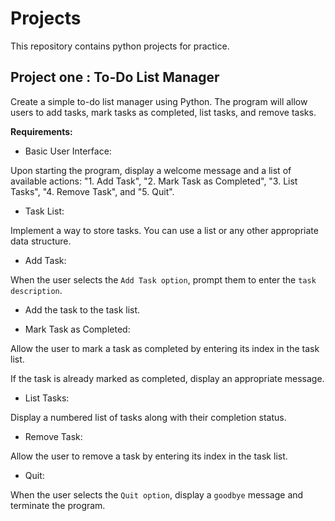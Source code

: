 # Projects
This repository contains python projects for practice. 
## Project one : To-Do List Manager 
Create a simple to-do list manager using Python.
The program will allow users to add tasks, mark tasks as completed,
list tasks, and remove tasks.

**Requirements:**

* Basic User Interface:

Upon starting the program, display a welcome message and a list of available actions: "1. Add Task", "2. Mark Task as Completed", "3. List Tasks", "4. Remove Task", and "5. Quit".

* Task List:

Implement a way to store tasks. You can use a list or any other appropriate data structure.

* Add Task:

When the user selects the `Add Task option`, prompt them to enter the `task description`.

* Add the task to the task list.

* Mark Task as Completed:

Allow the user to mark a task as completed by entering its index in the task list.

If the task is already marked as completed, display an appropriate message.

* List Tasks:

Display a numbered list of tasks along with their completion status.

* Remove Task:

Allow the user to remove a task by entering its index in the task list.

* Quit:

When the user selects the `Quit option`, display a `goodbye` message and terminate the program.
